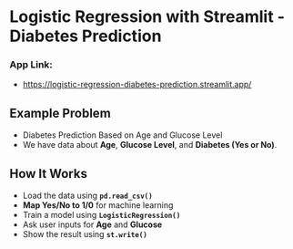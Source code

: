 # Logistic Regression with Streamlit - Diabetes Prediction
### App Link: 
* https://logistic-regression-diabetes-prediction.streamlit.app/
## Example Problem
* Diabetes Prediction Based on Age and Glucose Level
* We have data about **Age**, **Glucose Level**, and **Diabetes (Yes or No)**.
## How It Works
* Load the data using **`pd.read_csv()`**
* **Map Yes/No to 1/0** for machine learning
* Train a model using **`LogisticRegression()`**
* Ask user inputs for **Age** and **Glucose**
* Show the result using **`st.write()`**
